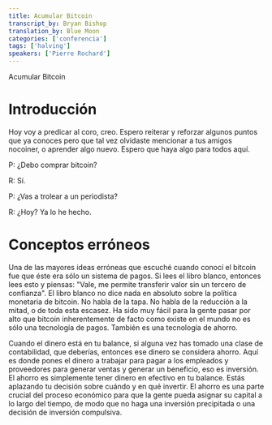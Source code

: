 ```yaml
---
title: Acumular Bitcoin 
transcript_by: Bryan Bishop
translation_by: Blue Moon
categories: ['conferencia']
tags: ['halving']
speakers: ['Pierre Rochard']
---
```


Acumular Bitcoin

# Introducción

Hoy voy a predicar al coro, creo. Espero reiterar y reforzar algunos puntos que ya conoces pero que tal vez olvidaste mencionar a tus amigos nocoiner, o aprender algo nuevo. Espero que haya algo para todos aquí.

P: ¿Debo comprar bitcoin?

R: Sí.

P: ¿Vas a trolear a un periodista?

R: ¿Hoy? Ya lo he hecho.

# Conceptos erróneos

Una de las mayores ideas erróneas que escuché cuando conocí el bitcoin fue que éste era sólo un sistema de pagos. Si lees el libro blanco, entonces lees esto y piensas: "Vale, me permite transferir valor sin un tercero de confianza". El libro blanco no dice nada en absoluto sobre la política monetaria de bitcoin. No habla de la tapa. No habla de la reducción a la mitad, o de toda esta escasez. Ha sido muy fácil para la gente pasar por alto que bitcoin inherentemente de facto como existe en el mundo no es sólo una tecnología de pagos. También es una tecnología de ahorro.

Cuando el dinero está en tu balance, si alguna vez has tomado una clase de contabilidad, que deberías, entonces ese dinero se considera ahorro. Aquí es donde pones el dinero a trabajar para pagar a los empleados y proveedores para generar ventas y generar un beneficio, eso es inversión. El ahorro es simplemente tener dinero en efectivo en tu balance. Estás aplazando tu decisión sobre cuándo y en qué invertir. El ahorro es una parte crucial del proceso económico para que la gente pueda asignar su capital a lo largo del tiempo, de modo que no haga una inversión precipitada o una decisión de inversión compulsiva.
